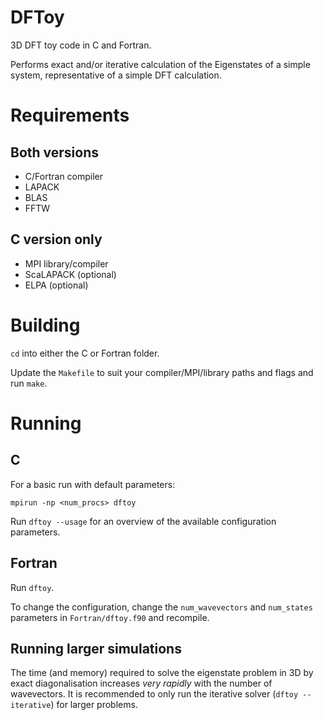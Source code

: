 # DFToy

3D DFT toy code in C and Fortran.

Performs exact and/or iterative calculation of the Eigenstates of a simple
system, representative of a simple DFT calculation.

# Requirements

## Both versions
 - C/Fortran compiler
 - LAPACK
 - BLAS
 - FFTW

## C version only
 - MPI library/compiler
 - ScaLAPACK (optional)
 - ELPA (optional)

# Building

`cd` into either the C or Fortran folder.

Update the `Makefile` to suit your compiler/MPI/library paths and flags and run
`make`.

# Running

## C

For a basic run with default parameters:

`mpirun -np <num_procs> dftoy`

Run `dftoy --usage` for an overview of the available configuration parameters.

## Fortran

Run `dftoy`.

To change the configuration, change the `num_wavevectors` and `num_states` 
parameters in `Fortran/dftoy.f90` and recompile.

## Running larger simulations

The time (and memory) required to solve the eigenstate problem in 3D by exact
diagonalisation increases _very rapidly_ with the number of wavevectors. It is
recommended to only run the iterative solver (`dftoy --iterative`) for larger
problems.
